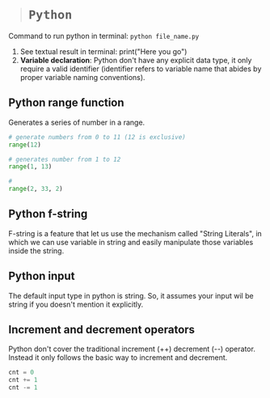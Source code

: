 > # **```Python```**

Command to run python in terminal: ```python file_name.py```

1. See textual result in terminal: print("Here you go")
2. **Variable declaration**: Python don't have any explicit data type, it only require a valid identifier (identifier refers to variable name that abides by proper variable naming conventions).

## Python range function 
Generates a series of number in a range. 
```python
# generate numbers from 0 to 11 (12 is exclusive)
range(12) 

# generates number from 1 to 12
range(1, 13)

# 
range(2, 33, 2)
```

## Python f-string
F-string is a feature that let us use the mechanism called "String Literals", in which we can use variable in string and easily manipulate those variables inside the string. 

## Python input
The default input type in python is string. So, it assumes your input wil be string if you doesn't mention it explicitly.

## Increment and decrement operators
Python don't cover the traditional increment (++) decrement (--) operator.
Instead it only follows the basic way to increment and decrement.
```python
cnt = 0
cnt += 1
cnt -= 1
```